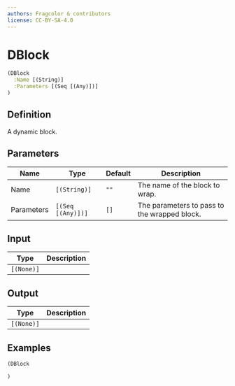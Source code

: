 ```yaml
---
authors: Fragcolor & contributors
license: CC-BY-SA-4.0
---
```



# DBlock

```clojure
(DBlock
  :Name [(String)]
  :Parameters [(Seq [(Any)])]
)
```


## Definition

A dynamic block.


## Parameters

| Name | Type | Default | Description |
|------|------|---------|-------------|
| Name | `[(String)]` | `""` | The name of the block to wrap. |
| Parameters | `[(Seq [(Any)])]` | `[]` | The parameters to pass to the wrapped block. |


## Input

| Type | Description |
|------|-------------|
| `[(None)]` |  |


## Output

| Type | Description |
|------|-------------|
| `[(None)]` |  |


## Examples

```clojure
(DBlock

)
```
